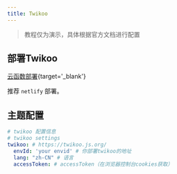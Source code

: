```yaml
---
title: Twikoo
---
```


> 教程仅为演示，具体根据官方文档进行配置

## 部署Twikoo

[云函数部署](https://twikoo.js.org/backend.html){target='_blank'}

推荐 `netlify` 部署。

## 主题配置

```yaml [_config.solitude.yml]
# twikoo 配置信息
# twikoo settings
twikoo: # https://twikoo.js.org/
  envId: 'your envid' # 你部署twikoo的地址
  lang: "zh-CN" # 语言
  accessToken: # accessToken（在浏览器控制台cookies获取）
```